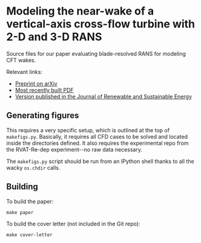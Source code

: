 # Modeling the near-wake of a vertical-axis cross-flow turbine with 2-D and 3-D RANS

Source files for our paper evaluating blade-resolved RANS for modeling CFT wakes.

Relevant links:

* [Preprint on arXiv](http://arxiv.org/abs/1604.02611)
* [Most recently built PDF](https://drive.google.com/file/d/0BwMVIAlxIxfZX3ItY3lZcm5zYVE/view?usp=sharing)
* [Version published in the Journal of Renewable and Sustainable Energy](http://dx.doi.org/10.1063/1.4966161)


## Generating figures

This requires a very specific setup, which is outlined at the top of
`makefigs.py`. Basically, it requires all CFD cases to be solved and located
inside the directories defined. It also requires the experimental repo from
the RVAT-Re-dep experiment--no raw data necessary.

The `makefigs.py` script should be run from an IPython shell thanks to all the
wacky `os.chdir` calls.


## Building

To build the paper:

    make paper

To build the cover letter (not included in the Git repo):

    make cover-letter
